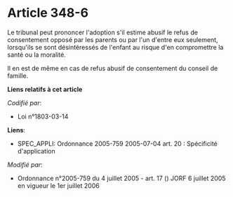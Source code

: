 # Article 348-6

Le tribunal peut prononcer l'adoption s'il estime abusif le refus de consentement opposé par les parents ou par l'un d'entre
eux seulement, lorsqu'ils se sont désintéressés de l'enfant au risque d'en compromettre la santé ou la moralité.

Il en est de même en cas de refus abusif de consentement du conseil de famille.

**Liens relatifs à cet article**

_Codifié par_:

  - Loi n°1803-03-14

**Liens**:

  - SPEC_APPLI: Ordonnance 2005-759 2005-07-04 art. 20 : Spécificité d'application

_Modifié par_:

  - Ordonnance n°2005-759 du 4 juillet 2005 - art. 17 () JORF 6 juillet 2005 en vigueur le 1er juillet 2006
